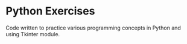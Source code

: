 # Python Exercises

 Code written to practice various programming concepts in Python and using Tkinter module.
